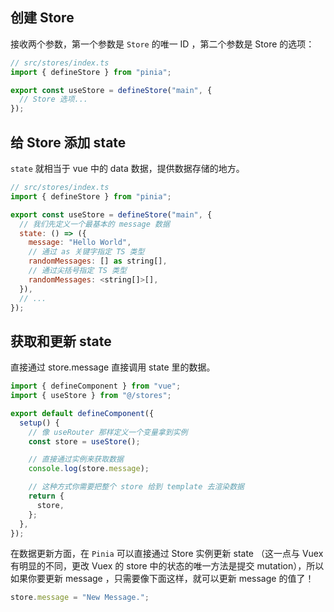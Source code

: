 ## 创建 Store

接收两个参数，第一个参数是 `Store` 的唯一 ID ，第二个参数是 Store 的选项：

```js
// src/stores/index.ts
import { defineStore } from "pinia";

export const useStore = defineStore("main", {
  // Store 选项...
});
```

## 给 Store 添加 state

`state` 就相当于 vue 中的 data 数据，提供数据存储的地方。

```js
// src/stores/index.ts
import { defineStore } from "pinia";

export const useStore = defineStore("main", {
  // 我们先定义一个最基本的 message 数据
  state: () => ({
    message: "Hello World",
    // 通过 as 关键字指定 TS 类型
    randomMessages: [] as string[],
    // 通过尖括号指定 TS 类型
    randomMessages: <string[]>[],
  }),
  // ...
});
```

## 获取和更新 state

直接通过 store.message 直接调用 state 里的数据。

```js
import { defineComponent } from "vue";
import { useStore } from "@/stores";

export default defineComponent({
  setup() {
    // 像 useRouter 那样定义一个变量拿到实例
    const store = useStore();

    // 直接通过实例来获取数据
    console.log(store.message);

    // 这种方式你需要把整个 store 给到 template 去渲染数据
    return {
      store,
    };
  },
});
```

在数据更新方面，在 `Pinia` 可以直接通过 Store 实例更新 state （这一点与 Vuex 有明显的不同，更改 Vuex 的 store 中的状态的唯一方法是提交 mutation），所以如果你要更新 message ，只需要像下面这样，就可以更新 message 的值了！

```js
store.message = "New Message.";
```
